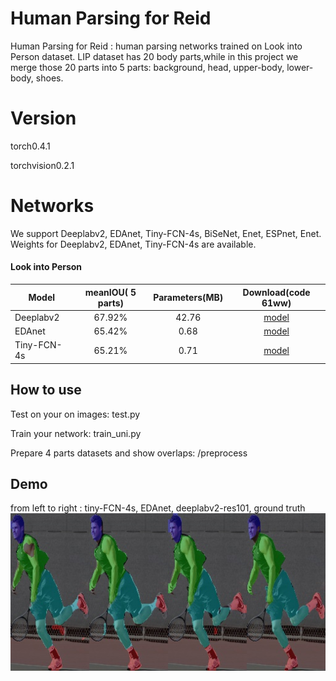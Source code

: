 # Human Parsing for Reid
Human Parsing for Reid : human parsing networks trained on Look into Person dataset.
LIP dataset has 20 body parts,while in this project we merge those 20 parts into 5 parts:
 background, head, upper-body, lower-body, shoes. 

# Version
torch0.4.1


torchvision0.2.1



# Networks
We support Deeplabv2, EDAnet, Tiny-FCN-4s, BiSeNet, Enet, ESPnet, Enet.
Weights for Deeplabv2, EDAnet, Tiny-FCN-4s are available.

#### Look into Person
| Model |  meanIOU( 5 parts) |Parameters(MB)|Download(code 61ww)|
| --- | :---: | :---: |   :---: | 
| Deeplabv2 | 67.92%|  42.76 | [model](https://pan.baidu.com/s/1qb6UOpAItqkECZ4kf7pbjg) |
| EDAnet | 65.42% |  0.68 |[model](https://pan.baidu.com/s/1qb6UOpAItqkECZ4kf7pbjg) |
|Tiny-FCN-4s|65.21% |  0.71 | [model](https://pan.baidu.com/s/1qb6UOpAItqkECZ4kf7pbjg) |



##  How to use
Test on your on images: test.py


Train your network: train_uni.py


Prepare 4 parts datasets and show overlaps: /preprocess

## Demo
from left to right :  tiny-FCN-4s, EDAnet, deeplabv2-res101, ground truth
<img src='imgs/2.jpg' align="left" width=600>